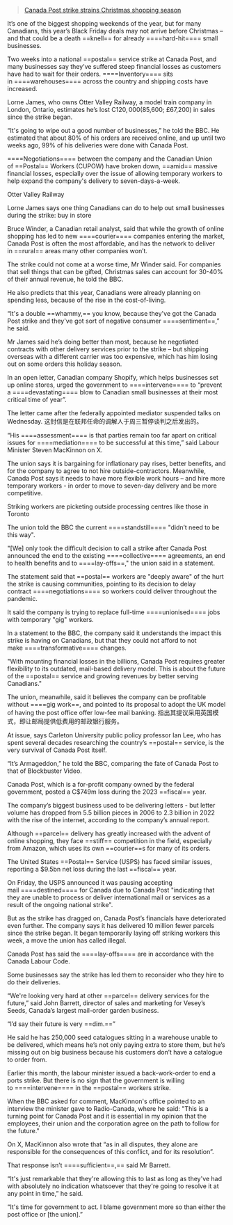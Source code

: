 > [Canada Post strike strains Christmas shopping season](https://www.bbc.com/news/articles/ce3y9306qdyo)

It’s one of the biggest shopping weekends of the year, but for many Canadians, this year’s Black Friday deals may not arrive before Christmas – and that could be a death ==knell== for already ====hard-hit==== small businesses.

Two weeks into a national ==postal== service strike at Canada Post, and many businesses say they’ve suffered steep financial losses as customers have had to wait for their orders. ====Inventory==== sits in ====warehouses==== across the country and shipping costs have increased.

Lorne James, who owns Otter Valley Railway, a model train company in London, Ontario, estimates he’s lost C$120,000 ($85,600; £67,200) in sales since the strike began.

“It's going to wipe out a good number of businesses,” he told the BBC. He estimated that about 80% of his orders are received online, and up until two weeks ago, 99% of his deliveries were done with Canada Post.

====Negotiations==== between the company and the Canadian Union of ==Postal== Workers (CUPOW) have broken down, ==amid== massive financial losses, especially over the issue of allowing temporary workers to help expand the company's delivery to seven-days-a-week.

Otter Valley Railway

Lorne James says one thing Canadians can do to help out small businesses during the strike: buy in store

Bruce Winder, a Canadian retail analyst, said that while the growth of online shopping has led to new ====courier==== companies entering the market, Canada Post is often the most affordable, and has the network to deliver in ==rural== areas many other companies won’t.

The strike could not come at a worse time, Mr Winder said. For companies that sell things that can be gifted, Christmas sales can account for 30-40% of their annual revenue, he told the BBC.

He also predicts that this year, Canadians were already planning on spending less, because of the rise in the cost-of-living.

“It's a double ==whammy,== you know, because they've got the Canada Post strike and they've got sort of negative consumer ====sentiment==,” he said.

Mr James said he’s doing better than most, because he negotiated contracts with other delivery services prior to the strike – but shipping overseas with a different carrier was too expensive, which has him losing out on some orders this holiday season.

In an open letter, Canadian company Shopify, which helps businesses set up online stores, urged the government to ====intervene==== to “prevent a ====devastating==== blow to Canadian small businesses at their most critical time of year”.

The letter came after the federally appointed mediator suspended talks on Wednesday.
这封信是在联邦任命的调解人于周三暂停谈判之后发出的。

“His ====assessment==== is that parties remain too far apart on critical issues for ====mediation==== to be successful at this time,” said Labour Minister Steven MacKinnon on X.

The union says it is bargaining for inflationary pay rises, better benefits, and for the company to agree to not hire outside-contractors. Meanwhile, Canada Post says it needs to have more flexible work hours – and hire more temporary workers - in order to move to seven-day delivery and be more competitive.


Striking workers are picketing outside processing centres like those in Toronto

The union told the BBC the current ====standstill==== "didn’t need to be this way".

"[We] only took the difficult decision to call a strike after Canada Post announced the end to the existing ====collective==== agreements, an end to health benefits and to ====lay-offs==," the union said in a statement.

The statement said that ==postal== workers are "deeply aware" of the hurt the strike is causing communities, pointing to its decision to delay contract ====negotiations==== so workers could deliver throughout the pandemic.

It said the company is trying to replace full-time ====unionised==== jobs with temporary "gig" workers.

In a statement to the BBC, the company said it understands the impact this strike is having on Canadians, but that they could not afford to not make ====transformative==== changes.

"With mounting financial losses in the billions, Canada Post requires greater flexibility to its outdated, mail-based delivery model. This is about the future of the ==postal== service and growing revenues by better serving Canadians."

The union, meanwhile, said it believes the company can be profitable without ====gig work==, and pointed to its proposal to adopt the UK model of having the post office offer low-fee mail banking.
指出其提议采用英国模式，即让邮局提供低费用的邮政银行服务。

At issue, says Carleton University public policy professor Ian Lee, who has spent several decades researching the country’s ==postal== service, is the very survival of Canada Post itself.

“It’s Armageddon,” he told the BBC, comparing the fate of Canada Post to that of Blockbuster Video.

Canada Post, which is a for-profit company owned by the federal government, posted a C$749m loss during the 2023 ==fiscal== year.

The company’s biggest business used to be delivering letters - but letter volume has dropped from 5.5 billion pieces in 2006 to 2.3 billion in 2022 with the rise of the internet, according to the company’s annual report.

Although ==parcel== delivery has greatly increased with the advent of online shopping, they face ==stiff== competition in the field, especially from Amazon, which uses its own ==courier==s for many of its orders.

The United States ==Postal== Service (USPS) has faced similar issues, reporting a $9.5bn net loss during the last ==fiscal== year.

On Friday, the USPS announced it was pausing accepting mail ====destined==== for Canada due to Canada Post "indicating that they are unable to process or deliver international mail or services as a result of the ongoing national strike".

But as the strike has dragged on, Canada Post’s financials have deteriorated even further. The company says it has delivered 10 million fewer parcels since the strike began. It began temporarily laying off striking workers this week, a move the union has called illegal.

Canada Post has said the ====lay-offs==== are in accordance with the Canada Labour Code.

Some businesses say the strike has led them to reconsider who they hire to do their deliveries.

“We're looking very hard at other ==parcel== delivery services for the future,” said John Barrett, director of sales and marketing for Vesey’s Seeds, Canada’s largest mail-order garden business.

“I’d say their future is very ==dim.==”

He said he has 250,000 seed catalogues sitting in a warehouse unable to be delivered, which means he’s not only paying extra to store them, but he’s missing out on big business because his customers don’t have a catalogue to order from.

Earlier this month, the labour minister issued a back-work-order to end a ports strike. But there is no sign that the government is willing to ====intervene==== in the ==postal== workers strike.

When the BBC asked for comment, MacKinnon's office pointed to an interview the minister gave to Radio-Canada, where he said: "This is a turning point for Canada Post and it is essential in my opinion that the employees, their union and the corporation agree on the path to follow for the future."

On X, MacKinnon also wrote that “as in all disputes, they alone are responsible for the consequences of this conflict, and for its resolution”.

That response isn’t ====sufficient==,== said Mr Barrett.

“It's just remarkable that they're allowing this to last as long as they've had with absolutely no indication whatsoever that they're going to resolve it at any point in time,” he said.

“It's time for government to act. I blame government more so than either the post office or [the union].”